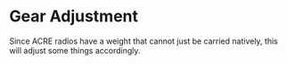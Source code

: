 # Gear Adjustment

Since ACRE radios have a weight that cannot just be carried natively, this will adjust some things accordingly.

